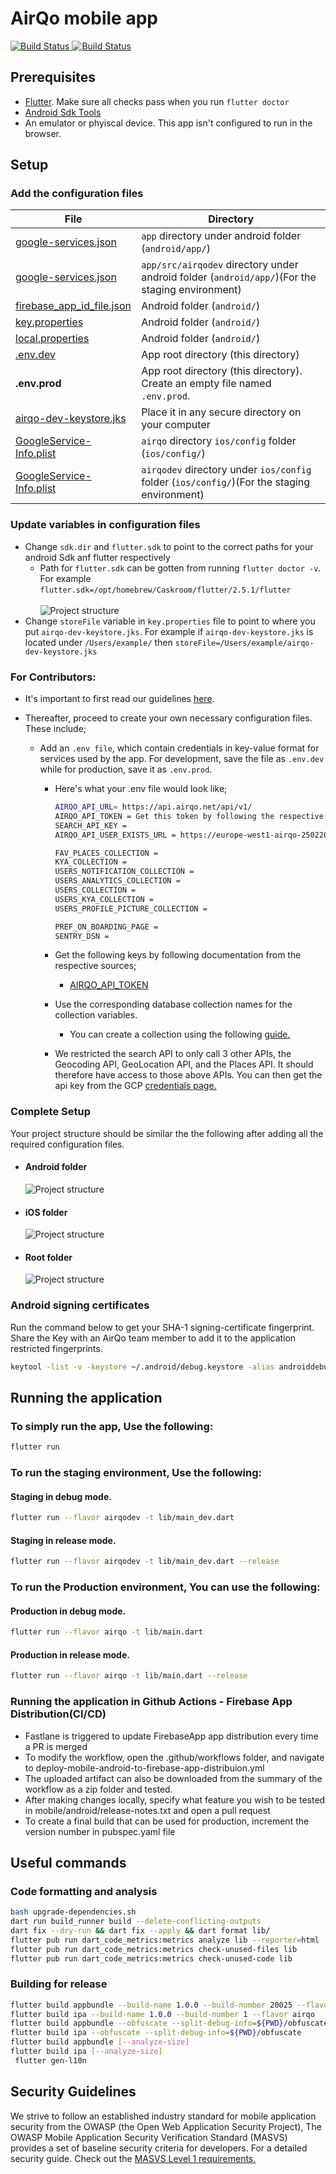 # AirQo mobile app

<a href="https://github.com/airqo-platform/AirQo-frontend/actions">
<img src="https://github.com/airqo-platform/AirQo-frontend/workflows/mobile-app-code-tests/badge.svg" alt="Build Status">
</a>

<a href="https://github.com/airqo-platform/AirQo-frontend/actions">
<img src="https://github.com/airqo-platform/AirQo-frontend/workflows/mobile-app-code-analysis/badge.svg" alt="Build Status">
</a>

## **Prerequisites**

- [Flutter](https://docs.flutter.dev/get-started/install). Make sure all checks pass when you run `flutter doctor`
- [Android Sdk Tools](https://developer.android.com/studio)
- An emulator or phyiscal device. This app isn't configured to run in the browser.

## **Setup**

### **Add the configuration files**

| File                          | Directory                                                                                       |
| ----------------------------- | ----------------------------------------------------------------------------------------------- |
| [google-services.json]()      | `app` directory under android folder (`android/app/`)                                           |
| [google-services.json]()      | `app/src/airqodev` directory under android folder (`android/app/`)(For the staging environment) |
| [firebase_app_id_file.json]() | Android folder (`android/`)                                                                     |
| [key.properties]()            | Android folder (`android/`)                                                                     |
| [local.properties]()          | Android folder (`android/`)                                                                     |
| [.env.dev]()                  | App root directory (this directory)                                                             |
| **.env.prod**                 | App root directory (this directory). Create an empty file named `.env.prod`.                    |
| [airqo-dev-keystore.jks]()    | Place it in any secure directory on your computer                                               |
| [GoogleService-Info.plist]()  | `airqo` directory `ios/config` folder (`ios/config/`)                                           |
| [GoogleService-Info.plist]()  | `airqodev` directory under `ios/config` folder (`ios/config/`)(For the staging environment)     |

### **Update variables in configuration files**

- Change `sdk.dir` and `flutter.sdk` to point to the correct paths for your android Sdk anf flutter respectively
  - Path for `flutter.sdk` can be gotten from running `flutter doctor -v`.
    \
    For example `flutter.sdk=/opt/homebrew/Caskroom/flutter/2.5.1/flutter`
    \
    \
    ![Project structure](resources/flutter-path.png)
- Change `storeFile` variable in `key.properties` file to point to where you put `airqo-dev-keystore.jks`.
  For example if `airqo-dev-keystore.jks` is located under `/Users/example/` then `storeFile=/Users/example/airqo-dev-keystore.jks`

### **For Contributors:**

- It's important to first read our guidelines [here](/CONTRIBUTING.md).
- Thereafter, proceed to create your own necessary configuration files. These include;

  - Add an `.env file`, which contain credentials in key-value format for services used by the app. For development, save the file as `.env.dev` while for production, save it as `.env.prod`.

    - Here's what your .env file would look like;

      ```bash
      AIRQO_API_URL= https://api.airqo.net/api/v1/
      AIRQO_API_TOKEN = Get this token by following the respective links below.
      SEARCH_API_KEY =
      AIRQO_API_USER_EXISTS_URL = https://europe-west1-airqo-250220.cloudfunctions.net/airqo-app-check-user

      FAV_PLACES_COLLECTION =
      KYA_COLLECTION =
      USERS_NOTIFICATION_COLLECTION =
      USERS_ANALYTICS_COLLECTION =
      USERS_COLLECTION =
      USERS_KYA_COLLECTION =
      USERS_PROFILE_PICTURE_COLLECTION =

      PREF_ON_BOARDING_PAGE =
      SENTRY_DSN =
      ```

    - Get the following keys by following documentation from the respective sources;
      - [AIRQO_API_TOKEN](https://wiki.airqo.net/#/../api/users?id=login)
    - Use the corresponding database collection names for the collection variables.
      - You can create a collection using the following [guide.](https://firebase.google.com/docs/firestore/data-model#collections)
    - We restricted the search API to only call 3 other APIs, the Geocoding API, GeoLocation API, and the Places API. It should therefore have access to those above APIs. You can then get the api key from the GCP [credentials page.](https://console.cloud.google.com/apis/credentials)

### **Complete Setup**

Your project structure should be similar the the following after adding all the required configuration files.

- #### **Android folder**

  ![Project structure](resources/android.png)

- #### **iOS folder**

  ![Project structure](resources/ios.png)

- #### **Root folder**

  ![Project structure](resources/mobile.png)

### **Android signing certificates**

Run the command below to get your SHA-1 signing-certificate fingerprint. Share the Key with an AirQo team member to add it to the application restricted fingerprints.

```bash
keytool -list -v -keystore ~/.android/debug.keystore -alias androiddebugkey -storepass android -keypass android
```

## **Running the application**

### **To simply run the app, Use the following:**

```bash
flutter run
```

### **To run the staging environment, Use the following:**

#### **Staging in debug mode.**

```bash
flutter run --flavor airqodev -t lib/main_dev.dart
```

#### **Staging in release mode.**

```bash
flutter run --flavor airqodev -t lib/main_dev.dart --release
```

### **To run the Production environment, You can use the following:**

#### **Production in debug mode.**

```bash
flutter run --flavor airqo -t lib/main.dart
```

#### **Production in release mode.**

```bash
flutter run --flavor airqo -t lib/main.dart --release
```

### **Running the application in Github Actions - Firebase App Distribution(CI/CD)**

- Fastlane is triggered to update FirebaseApp app distribution every time a PR is merged
- To modify the workflow, open the .github/workflows folder, and navigate to deploy-mobile-android-to-firebase-app-distribuion.yml
- The uploaded artifact can also be downloaded from the summary of the workflow as a zip folder and tested.
- After making changes locally, specify what feature you wish to be tested in mobile/android/release-notes.txt and open a pull request
- To create a final build that can be used for production, increment the version number in pubspec.yaml file

## **Useful commands**

### **Code formatting and analysis**

```bash
bash upgrade-dependencies.sh
dart run build_runner build --delete-conflicting-outputs
dart fix --dry-run && dart fix --apply && dart format lib/
flutter pub run dart_code_metrics:metrics analyze lib --reporter=html
flutter pub run dart_code_metrics:metrics check-unused-files lib
flutter pub run dart_code_metrics:metrics check-unused-code lib
```

### **Building for release**

```bash
flutter build appbundle --build-name 1.0.0 --build-number 20025 --flavor airqo
flutter build ipa --build-name 1.0.0 --build-number 1 --flavor airqo
flutter build appbundle --obfuscate --split-debug-info=${PWD}/obfuscate
flutter build ipa --obfuscate --split-debug-info=${PWD}/obfuscate
flutter build appbundle [--analyze-size]
flutter build ipa [--analyze-size]
 flutter gen-l10n
```

## **Security Guidelines**

We strive to follow an established industry standard for mobile application security from the OWASP (the Open Web Application Security Project), The OWASP Mobile Application Security Verification Standard (MASVS) provides a set of baseline security criteria for developers. For a detailed security guide. Check out the [MASVS Level 1 requirements.](https://github.com/appdefensealliance/ASA/blob/main/MobileAppSecurityAssessment/MobileSecurityGuide.md)

